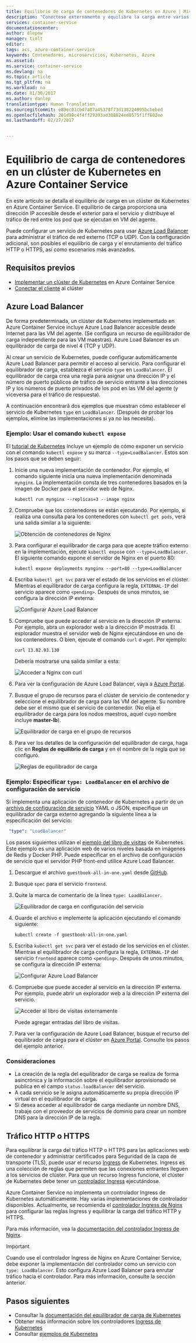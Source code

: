 ```yaml
---
title: Equilibrio de carga de contenedores de Kubernetes en Azure | Microsoft Docs
description: "Conéctese externamente y equilibre la carga entre varios contenedores en un clúster de Kubernetes en Azure Container Service."
services: container-service
documentationcenter: 
author: dlepow
manager: timlt
editor: 
tags: acs, azure-container-service
keywords: Contenedores, microservicios, Kubernetes, Azure
ms.assetid: 
ms.service: container-service
ms.devlang: na
ms.topic: article
ms.tgt_pltfrm: na
ms.workload: na
ms.date: 01/30/2017
ms.author: danlep
translationtype: Human Translation
ms.sourcegitcommit: e89ec01cb47a87a45378f73d138224095bcbebed
ms.openlocfilehash: 201d98c4f4ff29393ad308824ed0575f1ff602ee
ms.lasthandoff: 02/27/2017


---
```

# <a name="load-balance-containers-in-a-kubernetes-cluster-in-azure-container-service"></a>Equilibrio de carga de contenedores en un clúster de Kubernetes en Azure Container Service 
En este artículo se detalla el equilibrio de carga en un clúster de Kubernetes en Azure Container Service. El equilibrio de carga proporciona una dirección IP accesible desde el exterior para el servicio y distribuye el tráfico de red entre los pod que se ejecutan en VM del agente.

Puede configurar un servicio de Kubernetes para usar [Azure Load Balancer](../load-balancer/load-balancer-overview.md) para administrar el tráfico de red externo (TCP o UDP). Con la configuración adicional, son posibles el equilibrio de carga y el enrutamiento del tráfico HTTP o HTTPS, así como escenarios más avanzados.

## <a name="prerequisites"></a>Requisitos previos
* [Implementar un clúster de Kubernetes](container-service-kubernetes-walkthrough.md) en Azure Container Service
* [Conectar el cliente](container-service-connect.md) al clúster

## <a name="azure-load-balancer"></a>Azure Load Balancer

De forma predeterminada, un clúster de Kubernetes implementado en Azure Container Service incluye Azure Load Balancer accesible desde Internet para las VM del agente. (Se configura un recurso de equilibrador de carga independiente para las VM maestras). Azure Load Balancer es un equilibrador de carga de nivel 4 (TCP y UDP).

Al crear un servicio de Kubernetes, puede configurar automáticamente Azure Load Balancer para permitir el acceso al servicio. Para configurar el equilibrador de carga, establezca el servicio `type` en `LoadBalancer`. El equilibrador de carga crea una regla para asignar una dirección IP y el número de puerto públicos de tráfico de servicio entrante a las direcciones IP y los números de puerto privados de los pod en las VM del agente (y viceversa para el tráfico de respuesta). 

 A continuación encontrará dos ejemplos que muestran cómo establecer el servicio de Kubernetes `type` en `LoadBalancer`. (Después de probar los ejemplos, elimine las implementaciones si ya no las necesita).

### <a name="example-use-the-kubectl-expose-command"></a>Ejemplo: Usar el comando `kubectl expose` 
El [tutorial de Kubernetes](container-service-kubernetes-walkthrough.md) incluye un ejemplo de cómo exponer un servicio con el comando `kubectl expose` y su marca `--type=LoadBalancer`. Estos son los pasos que se deben seguir:

1. Inicie una nueva implementación de contenedor. Por ejemplo, el comando siguiente inicia una nueva implementación denominada `mynginx`. La implementación consta de tres contenedores basados en la imagen de Docker para el servidor web de Nginx.

    ```console
    kubectl run mynginx --replicas=3 --image nginx
    ```
2. Compruebe que los contenedores se están ejecutando. Por ejemplo, si realiza una consulta para los contenedores con `kubectl get pods`, verá una salida similar a la siguiente:

    ![Obtención de contenedores de Nginx](./media/container-service-kubernetes-load-balancing/nginx-get-pods.png)

3. Para configurar el equilibrador de carga para que acepte tráfico externo en la implementación, ejecute `kubectl expose` con `--type=LoadBalancer`. El siguiente comando expone el servidor de Nginx en el puerto 80:

    ```console
    kubectl expose deployments mynginx --port=80 --type=LoadBalancer
    ```

4. Escriba `kubectl get svc` para ver el estado de los servicios en el clúster. Mientras el equilibrador de carga configura la regla, `EXTERNAL-IP` del servicio aparece como `<pending>`. Después de unos minutos, se configura la dirección IP externa: 

    ![Configurar Azure Load Balancer](./media/container-service-kubernetes-load-balancing/nginx-external-ip.png)

5. Compruebe que puede acceder al servicio en la dirección IP externa. Por ejemplo, abra un explorador web a la dirección IP mostrada. El explorador muestra el servidor web de Nginx ejecutándose en uno de los contenedores. O bien, ejecute el comando `curl` o `wget`. Por ejemplo:

    ```
    curl 13.82.93.130
    ```

    Debería mostrarse una salida similar a esta:

    ![Acceder a Nginx con curl](./media/container-service-kubernetes-load-balancing/curl-output.png)

6. Para ver la configuración de Azure Load Balancer, vaya a [Azure Portal](https://portal.azure.com).

7. Busque el grupo de recursos para el clúster de servicio de contenedor y seleccione el equilibrador de carga para las VM del agente. Su nombre debe ser el mismo que el servicio de contenedor. (No elija el equilibrador de carga para los nodos maestros, aquel cuyo nombre incluye **master-lb**). 

    ![Equilibrador de carga en el grupo de recursos](./media/container-service-kubernetes-load-balancing/container-resource-group-portal.png)

8. Para ver los detalles de la configuración del equilibrador de carga, haga clic en **Reglas de equilibrio de carga** y en el nombre de la regla que se configuró.

    ![Reglas de equilibrador de carga](./media/container-service-kubernetes-load-balancing/load-balancing-rules.png) 

### <a name="example-specify-type-loadbalancer-in-the-service-configuration-file"></a>Ejemplo: Especificar `type: LoadBalancer` en el archivo de configuración de servicio

Si implementa una aplicación de contenedor de Kubernetes a partir de un [archivo de configuración de servicio](https://kubernetes.io/docs/user-guide/services/operations/#service-configuration-file) YAML o JSON, especifique un equilibrador de carga externo agregando la siguiente línea a la especificación del servicio:

```YAML
 "type": "LoadBalancer"
``` 



Los pasos siguientes utilizan el [ejemplo del libro de visitas](https://github.com/kubernetes/kubernetes/tree/master/examples/guestbook) de Kubernetes. Este ejemplo es una aplicación web de varios niveles basada en imágenes de Redis y Docker PHP. Puede especificar en el archivo de configuración de servicio que el servidor PHP front-end utilice Azure Load Balancer.

1. Descargue el archivo `guestbook-all-in-one.yaml` desde [GitHub](https://github.com/kubernetes/kubernetes/tree/master/examples/guestbook/all-in-one). 
2. Busque `spec` para el servicio `frontend`.
3. Quite la marca de comentario de la línea `type: LoadBalancer`.

    ![Equilibrador de carga en configuración del servicio](./media/container-service-kubernetes-load-balancing/guestbook-frontend-loadbalance.png)

4. Guarde el archivo e implemente la aplicación ejecutando el comando siguiente:

    ```
    kubectl create -f guestbook-all-in-one.yaml
    ```

5. Escriba `kubectl get svc` para ver el estado de los servicios en el clúster. Mientras el equilibrador de carga configura la regla, `EXTERNAL-IP` del servicio `frontend` aparece como `<pending>`. Después de unos minutos, se configura la dirección IP externa: 

    ![Configurar Azure Load Balancer](./media/container-service-kubernetes-load-balancing/guestbook-external-ip.png)

6. Compruebe que puede acceder al servicio en la dirección IP externa. Por ejemplo, puede abrir un explorador web a la dirección IP externa del servicio.

    ![Acceder al libro de visitas externamente](./media/container-service-kubernetes-load-balancing/guestbook-web.png)

    Puede agregar entradas del libro de visitas.

7. Para ver la configuración de Azure Load Balancer, busque el recurso del equilibrador de carga para el clúster en [Azure Portal](https://portal.azure.com). Consulte los pasos del ejemplo anterior.

### <a name="considerations"></a>Consideraciones

* La creación de la regla del equilibrador de carga se realiza de forma asincrónica y la información sobre el equilibrador aprovisionado se publica en el campo `status.loadBalancer` del servicio.
* A cada servicio se le asigna automáticamente su propia dirección IP virtual en el equilibrador de carga.
* Si desea acceder al equilibrador de carga mediante un nombre DNS, trabaje con el proveedor de servicios de dominio para crear un nombre DNS para la dirección IP de la regla.

## <a name="http-or-https-traffic"></a>Tráfico HTTP o HTTPS

Para equilibrar la carga del tráfico HTTP o HTTPS para las aplicaciones web de contenedor y administrar certificados para Seguridad de la capa de transporte (TLS), puede usar el recurso [Ingress](https://kubernetes.io/docs/user-guide/ingress/) de Kubernetes. Ingress es una colección de reglas que permiten que las conexiones entrantes lleguen a los servicios de clúster. Para que un recurso Ingress funcione, el clúster de Kubernetes debe tener un [controlador Ingress](https://kubernetes.io/docs/user-guide/ingress/#ingress-controllers) ejecutándose.

Azure Container Service no implementa un controlador Ingress de Kubernetes automáticamente. Hay varias implementaciones de controlador disponibles. Actualmente, se recomienda el [controlador Ingress de Nginx](https://github.com/kubernetes/ingress/tree/master/examples/deployment/nginx) para configurar las reglas Ingress y equilibrar la carga del tráfico HTTP y HTTPS. 

Para más información, vea la [documentación del controlador Ingress de Nginx](https://github.com/kubernetes/ingress/tree/master/controllers/nginx/README.md).

> [!IMPORTANT]
> Cuando use el controlador Ingress de Nginx en Azure Container Service, debe exponer la implementación del controlador como un servicio con `type: LoadBalancer`. Esto configura Azure Load Balancer para enrutar tráfico hacia el controlador. Para más información, consulte la sección anterior.


## <a name="next-steps"></a>Pasos siguientes

* Consultar la [documentación del equilibrador de carga de Kubernetes](https://kubernetes.io/docs/user-guide/load-balancer/)
* Obtener más información sobre los controladores [Ingress de Kubernetes](https://kubernetes.io/docs/user-guide/ingress/)
* Consultar [ejemplos de Kubernetes](https://github.com/kubernetes/kubernetes/tree/master/examples)


